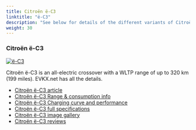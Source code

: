 ```yaml
---
title: Citroën ë-C3
linktitle: "ë-C3"
description: "See below for details of the different variants of Citroën ë-C3"
weight: 30
---
```

### Citroën ë-C3

<a href="ë-c3/"><img src="https://media.evkx.net/multimedia/models/citroën/ë-c3/ë-c3/main_1_st.jpg" class="img-fluid" alt="ë-C3" ></a>

Citroën ë-C3 is an all-electric crossover with a WLTP range of up to 320 km (199 miles). EVKX.net has all the details. 

- [Citroën ë-C3 article](ë-c3/)
- [Citroën ë-C3 Range & consumption info](ë-c3/rangeandconsumption)
- [Citroën ë-C3 Charging curve and performance](ë-c3/chargingcurve)
- [Citroën ë-C3 full specifications](ë-c3/specifications)
- [Citroën ë-C3 image gallery](ë-c3/gallery)
- [Citroën ë-C3 reviews](ë-c3/reviews)

